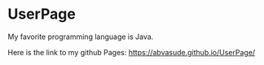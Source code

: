 # UserPage
My favorite programming language is Java. 

Here is the link to my github Pages: https://abvasude.github.io/UserPage/